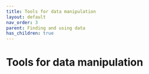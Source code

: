 ```yaml
---
title: Tools for data manipulation
layout: default
nav_order: 3
parent: Finding and using data
has_children: true
---
```


# Tools for data manipulation

